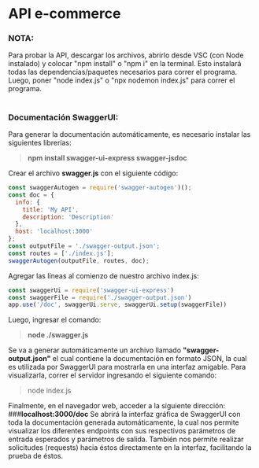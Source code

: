 # API e-commerce
### NOTA:
Para probar la API, descargar los archivos, abrirlo desde VSC (con Node instalado) y colocar "npm install" o "npm i" en la terminal. Esto instalará todas las dependencias/paquetes necesarios para correr el programa.
Luego, poner "node index.js" o "npx nodemon index.js" para correr el programa.
#
### Documentación SwaggerUI:
Para generar la documentación automáticamente, es necesario instalar las siguientes librerías: 

> **npm install swagger-ui-express swagger-jsdoc**

Crear el archivo **swagger.js** con el siguiente código:
```javascript
const swaggerAutogen = require('swagger-autogen')();
const doc = {
  info: {
    title: 'My API',
    description: 'Description'
  },
  host: 'localhost:3000'
};
const outputFile = './swagger-output.json';
const routes = ['./index.js'];
swaggerAutogen(outputFile, routes, doc);
```

Agregar las líneas al comienzo de nuestro archivo index.js:
```javascript
const swaggerUi = require('swagger-ui-express')
const swaggerFile = require('./swagger-output.json')
app.use('/doc', swaggerUi.serve, swaggerUi.setup(swaggerFile))
```

Luego, ingresar el comando:
> **node ./swagger.js**

Se va a generar automáticamente un archivo llamado **"swagger-output.json"** el cual contiene la documentación en formato JSON, la cual es utilizada por SwaggerUI para mostrarla en una interfaz amigable.
Para visualizarla, correr el servidor ingresando el siguiente comando:
> node index.js

Finalmente, en el navegador web, acceder a la siguiente dirección:
###**localhost:3000/doc**
Se abrirá la interfaz gráfica de SwaggerUI con toda la documentación generada automáticamente, la cual nos permite visualizar los diferentes endpoints con sus respectivos parámetros de entrada esperados y parámetros de salida. También nos permite realizar solicitudes (requests) hacia éstos directamente en la interfaz, facilitando la prueba de éstos.



